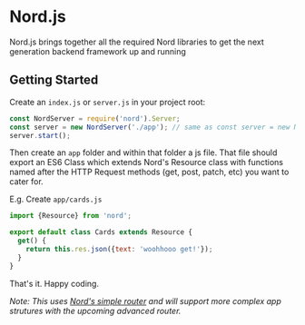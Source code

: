 # Nord.js
Nord.js brings together all the required Nord libraries to get the next generation backend framework up and running

## Getting Started

Create an `index.js` or `server.js` in your project root:
```js
const NordServer = require('nord').Server;
const server = new NordServer('./app'); // same as const server = new NordServer();
server.start();
```

Then create an `app` folder and within that folder a js file. That file should export an ES6 Class which extends Nord's Resource class with functions named after the HTTP Request methods (get, post, patch, etc) you want to cater for.

E.g. Create `app/cards.js`
```js
import {Resource} from 'nord';

export default class Cards extends Resource {
  get() {
    return this.res.json({text: 'woohhooo get!'});
  }
}
```

That's it. Happy coding.

*Note: This uses [Nord's simple router](https://github.com/Nordjs/nord-simple-router) and will support more complex app strutures with the upcoming advanced router.*
